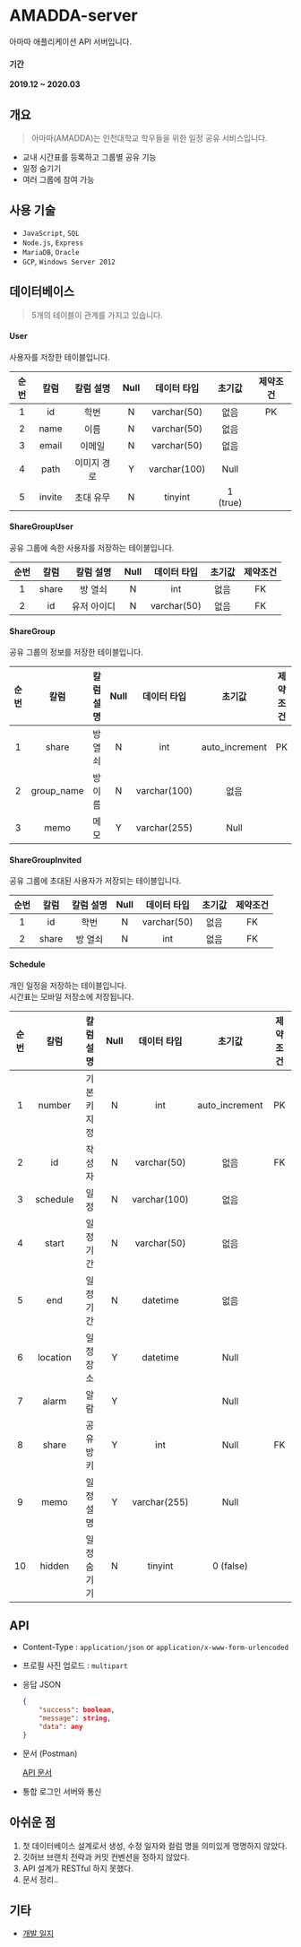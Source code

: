 # AMADDA-server

아마따 애플리케이션 API 서버입니다.

#### 기간

**2019.12 ~ 2020.03**

## 개요

> 아마따(AMADDA)는 인천대학교 학우들을 위한 일정 공유 서비스입니다.

- 교내 시간표를 등록하고 그룹별 공유 기능
- 일정 숨기기
- 여러 그룹에 참여 가능

## 사용 기술

- `JavaScript`, `SQL`
- `Node.js`, `Express`
- `MariaDB`, `Oracle`
- `GCP`, `Windows Server 2012`

## 데이터베이스

> 5개의 테이블이 관계를 가지고 있습니다.

#### User

사용자를 저장한 테이블입니다.

| 순번 |  칼럼  |  칼럼 설명  | Null | 데이터 타입  |  초기값  | 제약조건 |
| :--: | :----: | :---------: | :--: | :----------: | :------: | :------: |
|  1   |   id   |    학번     |  N   | varchar(50)  |   없음   |    PK    |
|  2   |  name  |    이름     |  N   | varchar(50)  |   없음   |          |
|  3   | email  |   이메일    |  N   | varchar(50)  |   없음   |          |
|  4   |  path  | 이미지 경로 |  Y   | varchar(100) |   Null   |          |
|  5   | invite |  초대 유무  |  N   |   tinyint    | 1 (true) |          |

#### ShareGroupUser

공유 그룹에 속한 사용자를 저장하는 테이블입니다.

| 순번 | 칼럼  |  칼럼 설명  | Null | 데이터 타입 | 초기값 | 제약조건 |
| :--: | :---: | :---------: | :--: | :---------: | :----: | :------: |
|  1   | share |   방 열쇠   |  N   |     int     |  없음  |    FK    |
|  2   |  id   | 유저 아이디 |  N   | varchar(50) |  없음  |    FK    |

#### ShareGroup

공유 그룹의 정보를 저장한 테이블입니다.

| 순번 |    칼럼    | 칼럼 설명 | Null | 데이터 타입  |     초기값     | 제약조건 |
| :--: | :--------: | :-------: | :--: | :----------: | :------------: | :------: |
|  1   |   share    |  방 열쇠  |  N   |     int      | auto_increment |    PK    |
|  2   | group_name |  방 이름  |  N   | varchar(100) |      없음      |          |
|  3   |    memo    |   메모    |  Y   | varchar(255) |      Null      |          |

#### ShareGroupInvited

공유 그룹에 초대된 사용자가 저장되는 테이블입니다.

| 순번 | 칼럼  | 칼럼 설명 | Null | 데이터 타입 | 초기값 | 제약조건 |
| :--: | :---: | :-------: | :--: | :---------: | :----: | :------: |
|  1   |  id   |   학번    |  N   | varchar(50) |  없음  |    FK    |
|  2   | share |  방 열쇠  |  N   |     int     |  없음  |    FK    |

#### Schedule

개인 일정을 저장하는 테이블입니다. <br> 시간표는 모바일 저장소에 저장됩니다.

| 순번 |   칼럼   |  칼럼 설명  | Null | 데이터 타입  |     초기값     | 제약조건 |
| :--: | :------: | :---------: | :--: | :----------: | :------------: | :------: |
|  1   |  number  | 기본키 지정 |  N   |     int      | auto_increment |    PK    |
|  2   |    id    |   작성자    |  N   | varchar(50)  |      없음      |    FK    |
|  3   | schedule |    일정     |  N   | varchar(100) |      없음      |          |
|  4   |  start   |  일정 기간  |  N   | varchar(50)  |      없음      |          |
|  5   |   end    |  일정 기간  |  N   |   datetime   |      없음      |          |
|  6   | location |  일정 장소  |  Y   |   datetime   |      Null      |          |
|  7   |  alarm   |    알람     |  Y   |              |      Null      |          |
|  8   |  share   |  공유방 키  |  Y   |     int      |      Null      |    FK    |
|  9   |   memo   |  일정 설명  |  Y   | varchar(255) |      Null      |          |
|  10  |  hidden  | 일정 숨기기 |  N   |   tinyint    |   0 (false)    |          |

## API

- Content-Type : `application/json` or `application/x-www-form-urlencoded`
- 프로필 사진 업로드 : `multipart`
- 응답 JSON
    ```json
    {
        "success": boolean,
        "message": string,
        "data": any
    }
    ```

- 문서 (Postman)

  [API 문서](https://web.postman.co/workspace/My-Workspace~adef4ee6-7076-47c3-8080-a14fd6263266/documentation/10199648-2475efaf-5da9-4b9f-bccf-ffa53a630388)

- 통합 로그인 서버와 통신

## 아쉬운 점

1. 첫 데이터베이스 설계로서 생성, 수정 일자와 컬럼 명을 의미있게 명명하지 않았다.
2. 깃허브 브랜치 전략과 커밋 컨벤션을 정하지 않았다.
3. API 설계가 RESTful 하지 못했다.
4. 문서 정리..

## 기타

- [개발 일지](https://www.notion.so/inucalendar/record-870dddad541f40179f4ea551a4ad44ab)
